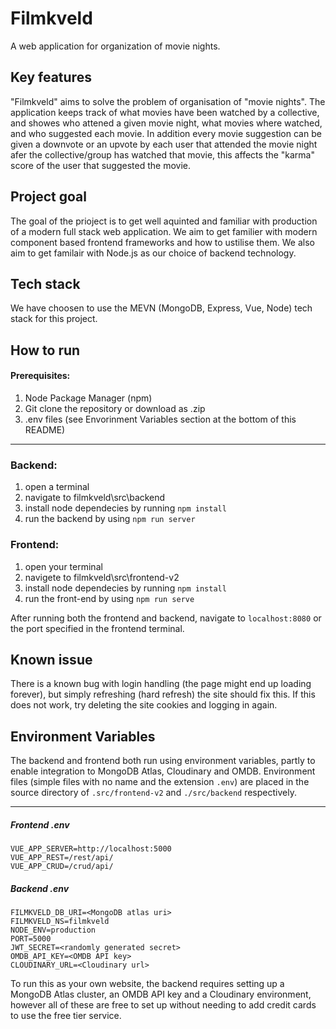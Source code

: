 # Filmkveld

A web application for organization of movie nights.



## Key features 

"Filmkveld" aims to solve the problem of organisation of "movie nights". The application keeps track of what movies have been watched by a collective, and showes who attened a given movie night, what movies where watched, and who suggested each movie. In addition every movie suggestion can be given a downvote or an upvote by each user that attended the movie night afer the collective/group has watched that movie, this affects the "karma" score of the user that suggested the movie.


## Project goal

The goal of the prioject is to get well aquinted and familiar with production of a modern full stack web application. We aim to get familier with modern component based frontend frameworks and how to ustilise them. We also aim to get familair with Node.js as our choice of backend technology.




## Tech stack

We have choosen to use the MEVN (MongoDB, Express, Vue, Node) tech stack for this project.


## How to run
#### Prerequisites:
1. Node Package Manager (npm)
2. Git clone the repository or download as .zip
3. .env files (see Envorinment Variables section at the bottom of this README) 
---

### Backend:
1. open a terminal
2. navigate to filmkveld\src\backend
3. install node dependecies by running `npm install`
4. run the backend by using `npm run server`

### Frontend:
1. open your terminal
2. navigete to filmkveld\src\frontend-v2
3. install node dependecies by running `npm install`
4. run the front-end by using  `npm run serve`

After running both the frontend and backend, navigate to `localhost:8080` or the port specified in the frontend terminal.

## Known issue
There is a known bug with login handling (the page might end up loading forever), but simply refreshing (hard refresh) the site should fix this.
If this does not work, try deleting the site cookies and logging in again.

## Environment Variables

The backend and frontend both run using environment variables, partly to enable integration to MongoDB Atlas, Cloudinary and OMDB.
Environment files (simple files with no name and the extension `.env`) are placed in the source directory of `.src/frontend-v2` and `./src/backend` respectively.

---

##### Frontend .env 
```
VUE_APP_SERVER=http://localhost:5000
VUE_APP_REST=/rest/api/
VUE_APP_CRUD=/crud/api/
```

##### Backend .env
```
FILMKVELD_DB_URI=<MongoDB atlas uri>
FILMKVELD_NS=filmkveld
NODE_ENV=production
PORT=5000
JWT_SECRET=<randomly generated secret>
OMDB_API_KEY=<OMDB API key>
CLOUDINARY_URL=<Cloudinary url> 
```


To run this as your own website, the backend requires setting up a MongoDB Atlas cluster, an OMDB API key and a Cloudinary environment, however all of these are free to set up without needing to add credit cards to use the free tier service. 
